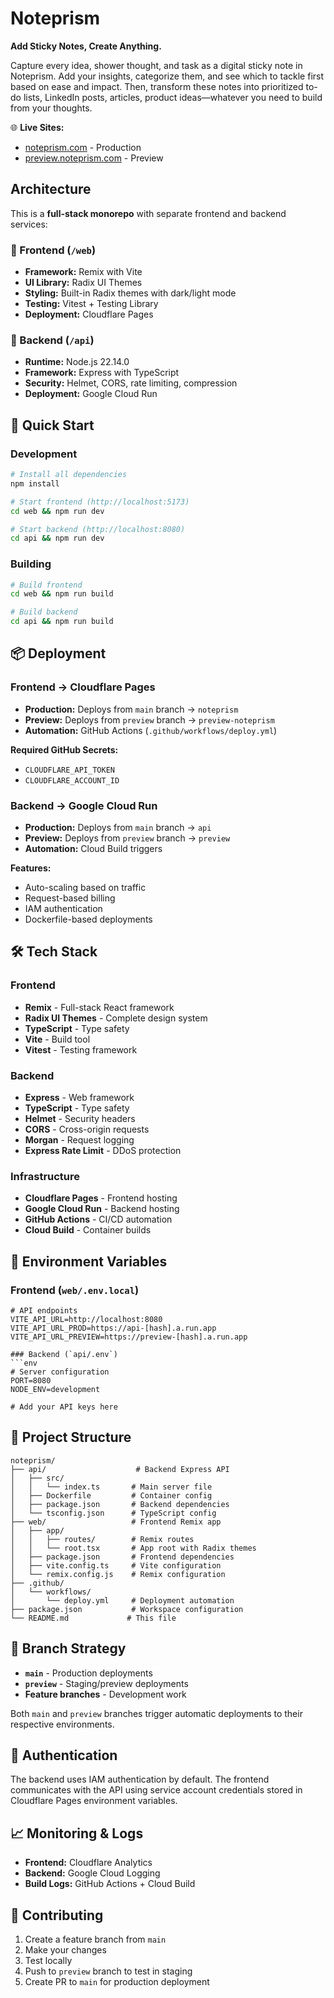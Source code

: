# Noteprism

**Add Sticky Notes, Create Anything.**

Capture every idea, shower thought, and task as a digital sticky note in Noteprism. Add your insights, categorize them, and see which to tackle first based on ease and impact. Then, transform these notes into prioritized to-do lists, LinkedIn posts, articles, product ideas—whatever you need to build from your thoughts.

🌐 **Live Sites:**
- [noteprism.com](https://noteprism.com) - Production
- [preview.noteprism.com](https://preview.noteprism.com) - Preview

## Architecture

This is a **full-stack monorepo** with separate frontend and backend services:

### 🎨 Frontend (`/web`)
- **Framework:** Remix with Vite
- **UI Library:** Radix UI Themes
- **Styling:** Built-in Radix themes with dark/light mode
- **Testing:** Vitest + Testing Library
- **Deployment:** Cloudflare Pages

### 🚀 Backend (`/api`) 
- **Runtime:** Node.js 22.14.0
- **Framework:** Express with TypeScript
- **Security:** Helmet, CORS, rate limiting, compression
- **Deployment:** Google Cloud Run

## 🚀 Quick Start

### Development

```bash
# Install all dependencies
npm install

# Start frontend (http://localhost:5173)
cd web && npm run dev

# Start backend (http://localhost:8080)  
cd api && npm run dev
```

### Building

```bash
# Build frontend
cd web && npm run build

# Build backend
cd api && npm run build
```

## 📦 Deployment
### Frontend → Cloudflare Pages
- **Production:** Deploys from `main` branch → `noteprism`
- **Preview:** Deploys from `preview` branch → `preview-noteprism`
- **Automation:** GitHub Actions (`.github/workflows/deploy.yml`)

**Required GitHub Secrets:**
- `CLOUDFLARE_API_TOKEN`
- `CLOUDFLARE_ACCOUNT_ID`

### Backend → Google Cloud Run
- **Production:** Deploys from `main` branch → `api`
- **Preview:** Deploys from `preview` branch → `preview`
- **Automation:** Cloud Build triggers

**Features:**
- Auto-scaling based on traffic
- Request-based billing
- IAM authentication
- Dockerfile-based deployments

## 🛠 Tech Stack
### Frontend
- **Remix** - Full-stack React framework
- **Radix UI Themes** - Complete design system
- **TypeScript** - Type safety
- **Vite** - Build tool
- **Vitest** - Testing framework

### Backend  
- **Express** - Web framework
- **TypeScript** - Type safety
- **Helmet** - Security headers
- **CORS** - Cross-origin requests
- **Morgan** - Request logging
- **Express Rate Limit** - DDoS protection

### Infrastructure
- **Cloudflare Pages** - Frontend hosting
- **Google Cloud Run** - Backend hosting
- **GitHub Actions** - CI/CD automation
- **Cloud Build** - Container builds

## 🔧 Environment Variables
### Frontend (`web/.env.local`)
```env
# API endpoints
VITE_API_URL=http://localhost:8080
VITE_API_URL_PROD=https://api-[hash].a.run.app
VITE_API_URL_PREVIEW=https://preview-[hash].a.run.app

### Backend (`api/.env`)
```env
# Server configuration
PORT=8080
NODE_ENV=development

# Add your API keys here
```

## 📁 Project Structure

```
noteprism/
├── api/                    # Backend Express API
│   ├── src/
│   │   └── index.ts       # Main server file
│   ├── Dockerfile         # Container config
│   ├── package.json       # Backend dependencies
│   └── tsconfig.json      # TypeScript config
├── web/                   # Frontend Remix app
│   ├── app/
│   │   ├── routes/        # Remix routes
│   │   └── root.tsx       # App root with Radix themes
│   ├── package.json       # Frontend dependencies
│   ├── vite.config.ts     # Vite configuration
│   └── remix.config.js    # Remix configuration
├── .github/
│   └── workflows/
│       └── deploy.yml     # Deployment automation
├── package.json           # Workspace configuration
└── README.md             # This file
```

## 🚦 Branch Strategy

- **`main`** - Production deployments
- **`preview`** - Staging/preview deployments
- **Feature branches** - Development work

Both `main` and `preview` branches trigger automatic deployments to their respective environments.

## 🔐 Authentication

The backend uses IAM authentication by default. The frontend communicates with the API using service account credentials stored in Cloudflare Pages environment variables.

## 📈 Monitoring & Logs

- **Frontend:** Cloudflare Analytics
- **Backend:** Google Cloud Logging
- **Build Logs:** GitHub Actions + Cloud Build

## 🤝 Contributing

1. Create a feature branch from `main`
2. Make your changes
3. Test locally
4. Push to `preview` branch to test in staging
5. Create PR to `main` for production deployment

